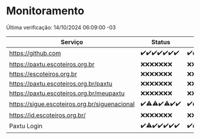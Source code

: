 # Monitoramento

Última verificação: 14/10/2024 06:09:00 -03

|Serviço|Status|Últimas 24h|
|---|---|---|
|https://github.com|<span title="2024-10-07: OK=23">✔️</span><span title="2024-10-08: OK=23">✔️</span><span title="2024-10-09: OK=23">✔️</span><span title="2024-10-10: OK=23">✔️</span><span title="2024-10-11: OK=23">✔️</span><span title="2024-10-12: OK=23">✔️</span><span title="2024-10-13: OK=9">✔️</span>|<span title="13/10/2024 07:07:00 -03 : 200">✔️</span><span title="13/10/2024 08:06:00 -03 : 200">✔️</span><span title="13/10/2024 09:13:00 -03 : 200">✔️</span><span title="13/10/2024 10:14:00 -03 : 200">✔️</span><span title="13/10/2024 11:06:00 -03 : 200">✔️</span><span title="13/10/2024 12:06:00 -03 : 200">✔️</span><span title="13/10/2024 13:08:00 -03 : 200">✔️</span><span title="13/10/2024 14:06:00 -03 : 200">✔️</span><span title="13/10/2024 15:09:00 -03 : 200">✔️</span><span title="13/10/2024 16:07:00 -03 : 200">✔️</span><span title="13/10/2024 17:08:00 -03 : 200">✔️</span><span title="13/10/2024 18:07:00 -03 : 200">✔️</span><span title="13/10/2024 19:07:00 -03 : 200">✔️</span><span title="13/10/2024 20:08:00 -03 : 200">✔️</span><span title="13/10/2024 21:41:00 -03 : 200">✔️</span><span title="13/10/2024 23:13:00 -03 : 200">✔️</span><span title="14/10/2024 00:18:00 -03 : 200">✔️</span><span title="14/10/2024 01:10:00 -03 : 200">✔️</span><span title="14/10/2024 02:09:00 -03 : 200">✔️</span><span title="14/10/2024 03:12:00 -03 : 200">✔️</span><span title="14/10/2024 04:10:00 -03 : 200">✔️</span><span title="14/10/2024 05:12:00 -03 : 200">✔️</span><span title="14/10/2024 06:09:00 -03 : 200">✔️</span>|
|https://paxtu.escoteiros.org.br|<span title="2024-10-07: Falhas=23">❌</span><span title="2024-10-08: Falhas=23">❌</span><span title="2024-10-09: Falhas=23">❌</span><span title="2024-10-10: Falhas=23">❌</span><span title="2024-10-11: Falhas=23">❌</span><span title="2024-10-12: Falhas=23">❌</span><span title="2024-10-13: Falhas=9">❌</span>|<span title="13/10/2024 07:07:00 -03 : 403">❌</span><span title="13/10/2024 08:06:00 -03 : 403">❌</span><span title="13/10/2024 09:13:00 -03 : 403">❌</span><span title="13/10/2024 10:14:00 -03 : 403">❌</span><span title="13/10/2024 11:06:00 -03 : 403">❌</span><span title="13/10/2024 12:06:00 -03 : 403">❌</span><span title="13/10/2024 13:08:00 -03 : 403">❌</span><span title="13/10/2024 14:06:00 -03 : 403">❌</span><span title="13/10/2024 15:09:00 -03 : 403">❌</span><span title="13/10/2024 16:07:00 -03 : 403">❌</span><span title="13/10/2024 17:08:00 -03 : 403">❌</span><span title="13/10/2024 18:07:00 -03 : 403">❌</span><span title="13/10/2024 19:07:00 -03 : 403">❌</span><span title="13/10/2024 20:08:00 -03 : 403">❌</span><span title="13/10/2024 21:41:00 -03 : 403">❌</span><span title="13/10/2024 23:13:00 -03 : 403">❌</span><span title="14/10/2024 00:18:00 -03 : 403">❌</span><span title="14/10/2024 01:10:00 -03 : 403">❌</span><span title="14/10/2024 02:09:00 -03 : 403">❌</span><span title="14/10/2024 03:12:00 -03 : 403">❌</span><span title="14/10/2024 04:10:00 -03 : 403">❌</span><span title="14/10/2024 05:12:00 -03 : 403">❌</span><span title="14/10/2024 06:09:00 -03 : 403">❌</span>|
|https://escoteiros.org.br|<span title="2024-10-07: Falhas=23">❌</span><span title="2024-10-08: Falhas=23">❌</span><span title="2024-10-09: Falhas=23">❌</span><span title="2024-10-10: Falhas=23">❌</span><span title="2024-10-11: Falhas=23">❌</span><span title="2024-10-12: Falhas=23">❌</span><span title="2024-10-13: Falhas=9">❌</span>|<span title="13/10/2024 07:07:00 -03 : 403">❌</span><span title="13/10/2024 08:06:00 -03 : 403">❌</span><span title="13/10/2024 09:13:00 -03 : 403">❌</span><span title="13/10/2024 10:14:00 -03 : 403">❌</span><span title="13/10/2024 11:06:00 -03 : 403">❌</span><span title="13/10/2024 12:06:00 -03 : 403">❌</span><span title="13/10/2024 13:08:00 -03 : 403">❌</span><span title="13/10/2024 14:06:00 -03 : 403">❌</span><span title="13/10/2024 15:09:00 -03 : 403">❌</span><span title="13/10/2024 16:07:00 -03 : 403">❌</span><span title="13/10/2024 17:08:00 -03 : 403">❌</span><span title="13/10/2024 18:07:00 -03 : 403">❌</span><span title="13/10/2024 19:07:00 -03 : 403">❌</span><span title="13/10/2024 20:08:00 -03 : 403">❌</span><span title="13/10/2024 21:41:00 -03 : 403">❌</span><span title="13/10/2024 23:13:00 -03 : 403">❌</span><span title="14/10/2024 00:18:00 -03 : 403">❌</span><span title="14/10/2024 01:10:00 -03 : 403">❌</span><span title="14/10/2024 02:09:00 -03 : 403">❌</span><span title="14/10/2024 03:12:00 -03 : 403">❌</span><span title="14/10/2024 04:10:00 -03 : 403">❌</span><span title="14/10/2024 05:12:00 -03 : 403">❌</span><span title="14/10/2024 06:09:00 -03 : 403">❌</span>|
|https://paxtu.escoteiros.org.br/paxtu|<span title="2024-10-07: Falhas=23">❌</span><span title="2024-10-08: Falhas=23">❌</span><span title="2024-10-09: Falhas=23">❌</span><span title="2024-10-10: Falhas=23">❌</span><span title="2024-10-11: Falhas=23">❌</span><span title="2024-10-12: Falhas=23">❌</span><span title="2024-10-13: Falhas=9">❌</span>|<span title="13/10/2024 07:07:00 -03 : 403">❌</span><span title="13/10/2024 08:06:00 -03 : 403">❌</span><span title="13/10/2024 09:13:00 -03 : 403">❌</span><span title="13/10/2024 10:14:00 -03 : 403">❌</span><span title="13/10/2024 11:06:00 -03 : 403">❌</span><span title="13/10/2024 12:06:00 -03 : 403">❌</span><span title="13/10/2024 13:08:00 -03 : 403">❌</span><span title="13/10/2024 14:06:00 -03 : 403">❌</span><span title="13/10/2024 15:09:00 -03 : 403">❌</span><span title="13/10/2024 16:07:00 -03 : 403">❌</span><span title="13/10/2024 17:08:00 -03 : 403">❌</span><span title="13/10/2024 18:07:00 -03 : 403">❌</span><span title="13/10/2024 19:07:00 -03 : 403">❌</span><span title="13/10/2024 20:08:00 -03 : 403">❌</span><span title="13/10/2024 21:41:00 -03 : 403">❌</span><span title="13/10/2024 23:13:00 -03 : 403">❌</span><span title="14/10/2024 00:18:00 -03 : 403">❌</span><span title="14/10/2024 01:10:00 -03 : 403">❌</span><span title="14/10/2024 02:09:00 -03 : 403">❌</span><span title="14/10/2024 03:12:00 -03 : 403">❌</span><span title="14/10/2024 04:10:00 -03 : 403">❌</span><span title="14/10/2024 05:12:00 -03 : 403">❌</span><span title="14/10/2024 06:09:00 -03 : 403">❌</span>|
|https://paxtu.escoteiros.org.br/meupaxtu|<span title="2024-10-07: Falhas=23">❌</span><span title="2024-10-08: Falhas=23">❌</span><span title="2024-10-09: Falhas=23">❌</span><span title="2024-10-10: Falhas=23">❌</span><span title="2024-10-11: Falhas=23">❌</span><span title="2024-10-12: Falhas=23">❌</span><span title="2024-10-13: Falhas=9">❌</span>|<span title="13/10/2024 07:07:00 -03 : 403">❌</span><span title="13/10/2024 08:06:00 -03 : 403">❌</span><span title="13/10/2024 09:13:00 -03 : 403">❌</span><span title="13/10/2024 10:14:00 -03 : 403">❌</span><span title="13/10/2024 11:06:00 -03 : 403">❌</span><span title="13/10/2024 12:06:00 -03 : 403">❌</span><span title="13/10/2024 13:08:00 -03 : 403">❌</span><span title="13/10/2024 14:06:00 -03 : 403">❌</span><span title="13/10/2024 15:09:00 -03 : 403">❌</span><span title="13/10/2024 16:07:00 -03 : 403">❌</span><span title="13/10/2024 17:08:00 -03 : 403">❌</span><span title="13/10/2024 18:07:00 -03 : 403">❌</span><span title="13/10/2024 19:07:00 -03 : 403">❌</span><span title="13/10/2024 20:08:00 -03 : 403">❌</span><span title="13/10/2024 21:41:00 -03 : 403">❌</span><span title="13/10/2024 23:13:00 -03 : 403">❌</span><span title="14/10/2024 00:18:00 -03 : 403">❌</span><span title="14/10/2024 01:10:00 -03 : 403">❌</span><span title="14/10/2024 02:09:00 -03 : 403">❌</span><span title="14/10/2024 03:12:00 -03 : 403">❌</span><span title="14/10/2024 04:10:00 -03 : 403">❌</span><span title="14/10/2024 05:12:00 -03 : 403">❌</span><span title="14/10/2024 06:09:00 -03 : 403">❌</span>|
|https://sigue.escoteiros.org.br/siguenacional|<span title="2024-10-07: OK=23">✔️</span><span title="2024-10-08: OK=22, Falhas=1">⚠️</span><span title="2024-10-09: OK=22, Falhas=1">⚠️</span><span title="2024-10-10: OK=23">✔️</span><span title="2024-10-11: OK=22, Falhas=1">⚠️</span><span title="2024-10-12: OK=23">✔️</span><span title="2024-10-13: OK=9">✔️</span>|<span title="13/10/2024 07:07:00 -03 : 200">✔️</span><span title="13/10/2024 08:06:00 -03 : 200">✔️</span><span title="13/10/2024 09:13:00 -03 : 200">✔️</span><span title="13/10/2024 10:14:00 -03 : 200">✔️</span><span title="13/10/2024 11:06:00 -03 : 200">✔️</span><span title="13/10/2024 12:06:00 -03 : 200">✔️</span><span title="13/10/2024 13:08:00 -03 : 200">✔️</span><span title="13/10/2024 14:06:00 -03 : 200">✔️</span><span title="13/10/2024 15:09:00 -03 : 200">✔️</span><span title="13/10/2024 16:07:00 -03 : 200">✔️</span><span title="13/10/2024 17:08:00 -03 : 200">✔️</span><span title="13/10/2024 18:07:00 -03 : 200">✔️</span><span title="13/10/2024 19:07:00 -03 : 200">✔️</span><span title="13/10/2024 20:08:00 -03 : 200">✔️</span><span title="13/10/2024 21:41:00 -03 : 200">✔️</span><span title="13/10/2024 23:13:00 -03 : 200">✔️</span><span title="14/10/2024 00:18:00 -03 : 200">✔️</span><span title="14/10/2024 01:10:00 -03 : 200">✔️</span><span title="14/10/2024 02:09:00 -03 : 200">✔️</span><span title="14/10/2024 03:12:00 -03 : 200">✔️</span><span title="14/10/2024 04:10:00 -03 : 200">✔️</span><span title="14/10/2024 05:12:00 -03 : 200">✔️</span><span title="14/10/2024 06:09:00 -03 : 200">✔️</span>|
|https://id.escoteiros.org.br/|<span title="2024-10-07: Falhas=23">❌</span><span title="2024-10-08: Falhas=23">❌</span><span title="2024-10-09: Falhas=23">❌</span><span title="2024-10-10: Falhas=23">❌</span><span title="2024-10-11: Falhas=23">❌</span><span title="2024-10-12: Falhas=23">❌</span><span title="2024-10-13: Falhas=9">❌</span>|<span title="13/10/2024 07:07:00 -03 : 403">❌</span><span title="13/10/2024 08:06:00 -03 : 403">❌</span><span title="13/10/2024 09:13:00 -03 : 403">❌</span><span title="13/10/2024 10:14:00 -03 : 403">❌</span><span title="13/10/2024 11:06:00 -03 : 403">❌</span><span title="13/10/2024 12:06:00 -03 : 403">❌</span><span title="13/10/2024 13:08:00 -03 : 403">❌</span><span title="13/10/2024 14:06:00 -03 : 403">❌</span><span title="13/10/2024 15:09:00 -03 : 403">❌</span><span title="13/10/2024 16:07:00 -03 : 403">❌</span><span title="13/10/2024 17:08:00 -03 : 403">❌</span><span title="13/10/2024 18:07:00 -03 : 403">❌</span><span title="13/10/2024 19:07:00 -03 : 403">❌</span><span title="13/10/2024 20:08:00 -03 : 403">❌</span><span title="13/10/2024 21:41:00 -03 : 403">❌</span><span title="13/10/2024 23:13:00 -03 : 403">❌</span><span title="14/10/2024 00:18:00 -03 : 403">❌</span><span title="14/10/2024 01:10:00 -03 : 403">❌</span><span title="14/10/2024 02:09:00 -03 : 403">❌</span><span title="14/10/2024 03:12:00 -03 : 403">❌</span><span title="14/10/2024 04:10:00 -03 : 403">❌</span><span title="14/10/2024 05:12:00 -03 : 403">❌</span><span title="14/10/2024 06:09:00 -03 : 403">❌</span>|
|Paxtu Login|<span title="2024-10-07: OK=23">✔️</span><span title="2024-10-08: OK=22, Falhas=1">⚠️</span><span title="2024-10-09: OK=23">✔️</span><span title="2024-10-10: OK=23">✔️</span><span title="2024-10-11: OK=23">✔️</span><span title="2024-10-12: OK=23">✔️</span><span title="2024-10-13: OK=9">✔️</span>|<span title="13/10/2024 07:07:00 -03 : 200">✔️</span><span title="13/10/2024 08:06:00 -03 : 200">✔️</span><span title="13/10/2024 09:13:00 -03 : 200">✔️</span><span title="13/10/2024 10:14:00 -03 : 200">✔️</span><span title="13/10/2024 11:06:00 -03 : 200">✔️</span><span title="13/10/2024 12:06:00 -03 : 200">✔️</span><span title="13/10/2024 13:08:00 -03 : 200">✔️</span><span title="13/10/2024 14:06:00 -03 : 200">✔️</span><span title="13/10/2024 15:09:00 -03 : 200">✔️</span><span title="13/10/2024 16:07:00 -03 : 200">✔️</span><span title="13/10/2024 17:08:00 -03 : 200">✔️</span><span title="13/10/2024 18:07:00 -03 : 200">✔️</span><span title="13/10/2024 19:07:00 -03 : 200">✔️</span><span title="13/10/2024 20:08:00 -03 : 200">✔️</span><span title="13/10/2024 21:41:00 -03 : 200">✔️</span><span title="13/10/2024 23:13:00 -03 : 200">✔️</span><span title="14/10/2024 00:18:00 -03 : 200">✔️</span><span title="14/10/2024 01:10:00 -03 : 200">✔️</span><span title="14/10/2024 02:09:00 -03 : 200">✔️</span><span title="14/10/2024 03:12:00 -03 : 200">✔️</span><span title="14/10/2024 04:10:00 -03 : 200">✔️</span><span title="14/10/2024 05:12:00 -03 : 200">✔️</span><span title="14/10/2024 06:09:00 -03 : 200">✔️</span>|
